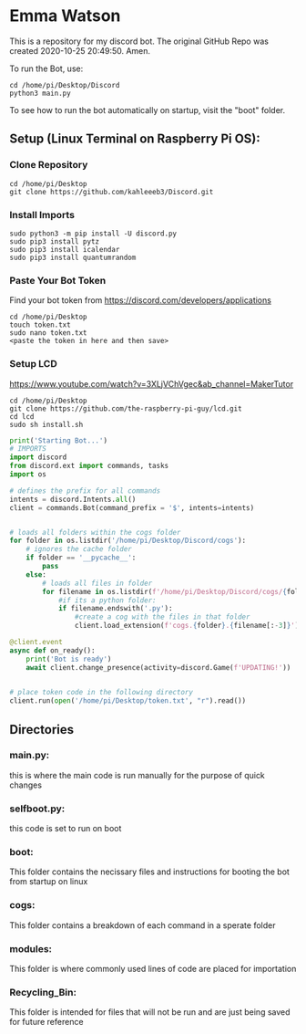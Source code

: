 # Emma Watson
This is a repository for my discord bot. The original GitHub Repo was created 2020-10-25 20:49:50. Amen.

To run the Bot, use:

```
cd /home/pi/Desktop/Discord
python3 main.py
```
To see how to run the bot automatically on startup, visit the "boot" folder.
## Setup (Linux Terminal on Raspberry Pi OS):
### Clone Repository
```
cd /home/pi/Desktop
git clone https://github.com/kahleeeb3/Discord.git
```
### Install Imports
```
sudo python3 -m pip install -U discord.py
sudo pip3 install pytz
sudo pip3 install icalendar
sudo pip3 install quantumrandom
```
### Paste Your Bot Token
Find your bot token from https://discord.com/developers/applications
```
cd /home/pi/Desktop
touch token.txt
sudo nano token.txt
<paste the token in here and then save>
```
### Setup LCD
https://www.youtube.com/watch?v=3XLjVChVgec&ab_channel=MakerTutor
```
cd /home/pi/Desktop
git clone https://github.com/the-raspberry-pi-guy/lcd.git
cd lcd
sudo sh install.sh
```

```python
print('Starting Bot...')
# IMPORTS
import discord
from discord.ext import commands, tasks
import os

# defines the prefix for all commands
intents = discord.Intents.all()
client = commands.Bot(command_prefix = '$', intents=intents)


# loads all folders within the cogs folder
for folder in os.listdir('/home/pi/Desktop/Discord/cogs'):
    # ignores the cache folder
    if folder == '__pycache__':
        pass
    else:
        # loads all files in folder
        for filename in os.listdir(f'/home/pi/Desktop/Discord/cogs/{folder}'):
            #if its a python folder:
            if filename.endswith('.py'):
                #create a cog with the files in that folder
                client.load_extension(f'cogs.{folder}.{filename[:-3]}')

@client.event
async def on_ready():
    print('Bot is ready')
    await client.change_presence(activity=discord.Game(f'UPDATING!'))

 
# place token code in the following directory
client.run(open('/home/pi/Desktop/token.txt', "r").read())
```

## Directories
### main.py:
this is where the main code is run manually for the purpose of quick changes
### selfboot.py:
this code is set to run on boot
### boot:
This folder contains the necissary files and instructions for booting the bot from startup on linux
### cogs:
This folder contains a breakdown of each command in a sperate folder
### modules:
This folder is where commonly used lines of code are placed for importation
### Recycling_Bin:
This folder is intended for files that will not be run and are just being saved for future reference